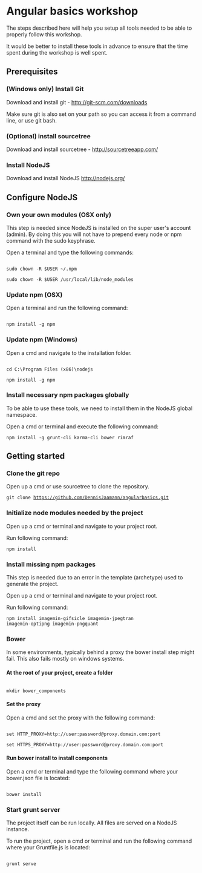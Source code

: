 # Angular basics workshop

The steps described here will help you setup all tools needed to be able to properly follow this workshop.

It would be better to install these tools in advance to ensure that the time spent during the workshop is well spent.

## Prerequisites

### (Windows only) Install Git

Download and install git - http://git-scm.com/downloads

Make sure git is also set on your path so you can access it from a command line, or use git bash.

### (Optional) install sourcetree

Download and install sourcetree - http://sourcetreeapp.com/


### Install NodeJS

Download and install NodeJS http://nodejs.org/

## Configure NodeJS

### Own your own modules (OSX only)

This step is needed since NodeJS is installed on the super user's account (admin).
By doing this you will not have to prepend every node or npm command with the sudo keyphrase.

Open a terminal and type the following commands:

<code>
sudo chown -R $USER ~/.npm<br/>
sudo chown -R $USER /usr/local/lib/node_modules
</code>

### Update npm (OSX)

Open a terminal and run the following command:

<code>
npm install -g npm
</code>

### Update npm (Windows)

Open a cmd and navigate to the installation folder.

<code>
cd C:\Program Files (x86)\nodejs<br/>
npm install -g npm
</code>

### Install necessary npm packages globally

To be able to use these tools, we need to install them in the NodeJS global namespace.

Open a cmd or terminal and execute the following command:

<code>npm install -g grunt-cli karma-cli bower rimraf</code>

## Getting started

### Clone the git repo

Open up a cmd or use sourcetree to clone the repository.

<code>git clone https://github.com/DennisJaamann/angularbasics.git</code>

### Initialize node modules needed by the project

Open up a cmd or terminal and navigate to your project root.

Run following command:

<code>npm install</code>

### Install missing npm packages

This step is needed due to an error in the template (archetype) used to generate the project.

Open up a cmd or terminal and navigate to your project root.

Run following command:

<code>npm install imagemin-gifsicle imagemin-jpegtran imagemin-optipng imagemin-pngquant</code>

### Bower

In some environments, typically behind a proxy the bower install step might fail.
This also fails mostly on windows systems.

#### At the root of your project, create a folder

<code>
mkdir bower_components
</code>

#### Set the proxy

Open a cmd and set the proxy with the following command:

<code>
set HTTP_PROXY=http://user:password@proxy.domain.com:port<br/>
set HTTPS_PROXY=http://user:password@proxy.domain.com:port
</code>

#### Run bower install to install components

Open a cmd or terminal and type the following command where your bower.json file is located:

<code>
bower install
</code>

### Start grunt server

The project itself can be run locally. All files are served on a NodeJS instance.

To run the project, open a cmd or terminal and run the following command where your Gruntfile.js is located:

<code>
grunt serve
</code>
